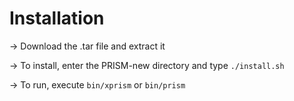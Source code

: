 # Installation
 
  -> Download the .tar file and extract it
  
  -> To install, enter the PRISM-new directory and type `./install.sh`
  
  -> To run, execute `bin/xprism` or `bin/prism`
